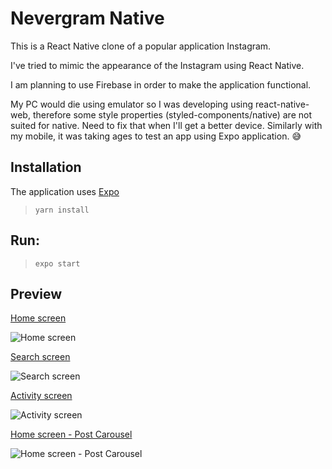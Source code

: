 # Nevergram Native
This is a React Native clone of a popular application Instagram. 

I've tried to mimic the appearance of the Instagram using React Native.

I am planning to use Firebase in order to make the application functional.

My PC would die using emulator so I was developing using react-native-web, therefore some style properties (styled-components/native) are not suited for native.
Need to fix that when I'll get a better device. Similarly with my mobile, it was taking ages to test an app using Expo application. 😅

## Installation
The application uses [Expo](https://docs.expo.io/)
>`yarn install`
## Run:
>`expo start`

## Preview

[Home screen](https://i.gyazo.com/452a6d7c1c3bf66723d958d7f1925323.mp4)

![Home screen](https://i.gyazo.com/452a6d7c1c3bf66723d958d7f1925323.gif)

[Search screen](https://i.gyazo.com/8c315d8594fbfdd0fe6b83b539352a8b.mp4)

![Search screen](https://i.gyazo.com/8c315d8594fbfdd0fe6b83b539352a8b.gif)

[Activity screen](https://i.gyazo.com/d0b0f9783e2c9dc33a56b77b4a20d336.mp4)

![Activity screen](https://i.gyazo.com/d0b0f9783e2c9dc33a56b77b4a20d336.gif)

[Home screen - Post Carousel](https://i.gyazo.com/df24cba8a0045f49cf7d6174e7393289.mp4)

![Home screen - Post Carousel](https://i.gyazo.com/df24cba8a0045f49cf7d6174e7393289.gif)